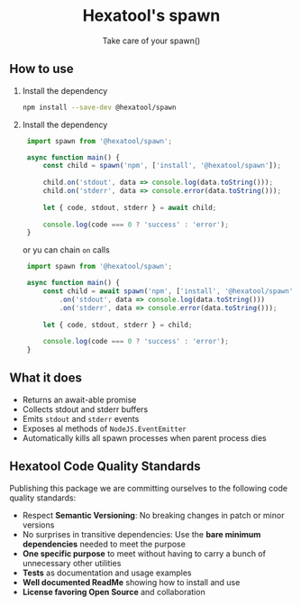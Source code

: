 <h1 align="center">
  Hexatool's spawn
</h1>

<p align="center">
  Take care of your spawn()
</p>

## How to use

1. Install the dependency
   ```bash
   npm install --save-dev @hexatool/spawn
   ```

2. Install the dependency
   ```typescript
    import spawn from '@hexatool/spawn';

    async function main() {
        const child = spawn('npm', ['install', '@hexatool/spawn']);
    
        child.on('stdout', data => console.log(data.toString()));
        child.on('stderr', data => console.error(data.toString()));
    
        let { code, stdout, stderr } = await child;
    
        console.log(code === 0 ? 'success' : 'error');
    }
   ```
   or yu can chain `on` calls
   ```typescript
    import spawn from '@hexatool/spawn';

    async function main() {
        const child = await spawn('npm', ['install', '@hexatool/spawn'])
            .on('stdout', data => console.log(data.toString()))
            .on('stderr', data => console.error(data.toString()));
    
        let { code, stdout, stderr } = child;
    
        console.log(code === 0 ? 'success' : 'error');
    }
   ```

## What it does

- Returns an await-able promise
- Collects stdout and stderr buffers
- Emits `stdout` and `stderr` events
- Exposes al methods of `NodeJS.EventEmitter`
- Automatically kills all spawn processes when parent process dies

## Hexatool Code Quality Standards

Publishing this package we are committing ourselves to the following code quality standards:

- Respect **Semantic Versioning**: No breaking changes in patch or minor versions
- No surprises in transitive dependencies: Use the **bare minimum dependencies** needed to meet the purpose
- **One specific purpose** to meet without having to carry a bunch of unnecessary other utilities
- **Tests** as documentation and usage examples
- **Well documented ReadMe** showing how to install and use
- **License favoring Open Source** and collaboration
